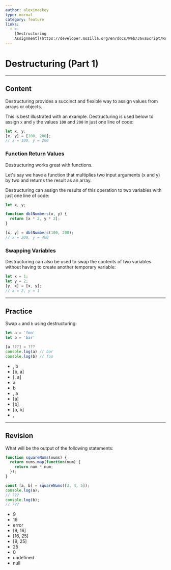 ```yaml
---
author: alexjmackey
type: normal
category: feature
links:
  - >-
    [Destructuring
    Assignment](https://developer.mozilla.org/en/docs/Web/JavaScript/Reference/Operators/Destructuring_assignment){documentation}
---
```


# Destructuring (Part 1)


---

## Content

Destructuring provides a succinct and flexible way to assign values from arrays or objects.

This is best illustrated with an example. Destructuring is used below to assign `x` and `y` the values `100` and `200` in just one line of code:

```javascript
let x, y;
[x, y] = [100, 200];
// x = 100, y = 200
```

### Function Return Values

Destructuring works great with functions.

Let's say we have a function that multiplies two input arguments (x and y) by two and returns the result as an array.

Destructuring can assign the results of this operation to two variables with just one line of code:

```javascript
let x, y;

function dblNumbers(x, y) {
  return [x * 2, y * 2];
}

[x, y] = dblNumbers(100, 200);
// x = 200, y = 400
```

### Swapping Variables

Destructuring can also be used to swap the contents of two variables without having to create another temporary variable:

```javascript
let x = 1;
let y = 2;
[y, x] = [x, y];
// x = 2, y = 1
```


---

## Practice

Swap `a` and `b` using destructuring:

```javascript
let a = 'foo'
let b = 'bar'

[a ???] = ???
console.log(a) // bar
console.log(b) // foo
```

- , b
- [b, a]
- [, a]
- a
- b
- , a
- [a]
- [b]
- [a, b]
- ,


---

## Revision

What will be the output of the following statements:

```javascript
function squareNums(nums) {
  return nums.map(function(num) {
    return num * num;
  });
}

const [a, b] = squareNums([3, 4, 5]);
console.log(a);
// ???
console.log(b);
// ???
```

- 9
- 16
- error
- [9, 16]
- [16, 25]
- [9, 25]
- 25
- 0
- undefined
- null
